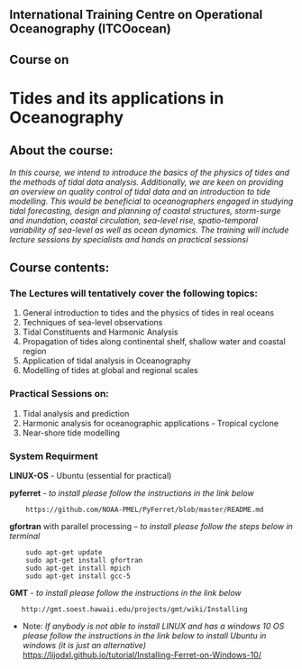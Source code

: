 
## International Training Centre on Operational Oceanography (ITCOocean)
## Course on
# Tides and its applications in Oceanography

## About the course:

*In this course, we intend to introduce the basics of the physics of tides and the methods of tidal data analysis. Additionally, we are keen on providing an overview on quality control of tidal data and an introduction to tide modelling. This would be beneficial to oceanographers engaged in studying tidal forecasting, design and planning of coastal structures, storm-surge and inundation, coastal circulation, sea-level rise, spatio-temporal variability of sea-level as well as ocean dynamics. The training will include lecture sessions by specialists and hands on practical sessionsi*

## Course contents:

### The Lectures will tentatively cover the following topics:

1. General introduction to tides and the physics of tides in real oceans
2. Techniques of sea-level observations
3. Tidal Constituents and Harmonic Analysis  
4. Propagation of tides along continental shelf, shallow water and coastal region
5. Application of tidal analysis in Oceanography
6. Modelling of tides at global and regional scales

### Practical Sessions on:

1. Tidal analysis and prediction
2. Harmonic analysis for oceanographic applications - Tropical cyclone
3. Near-shore tide modelling


### System Requirment 

**LINUX-OS** - Ubuntu (essential for practical)

**pyferret** - *to install please follow the instructions in the link below*

        https://github.com/NOAA-PMEL/PyFerret/blob/master/README.md

**gfortran** with parallel processing – *to install please follow the steps below in terminal*

        sudo apt-get update
        sudo apt-get install gfortran
        sudo apt-get install mpich
        sudo apt-get install gcc-5

**GMT** - *to install please follow the instructions in the link below*

       http://gmt.soest.hawaii.edu/projects/gmt/wiki/Installing

* Note:
 *If anybody is not able to install LINUX and has a windows 10 OS please follow the instructions in the link below to install Ubuntu in windows (it is just an alternative)*
    		 https://lijodxl.github.io/tutorial/Installing-Ferret-on-Windows-10/
